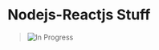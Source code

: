 # Nodejs-Reactjs Stuff

> ![In Progress](https://img.shields.io/badge/In--Progress--Hang--Tight-F16061?style=for-the-badge&logo=ko-fi&logoColor=white)
